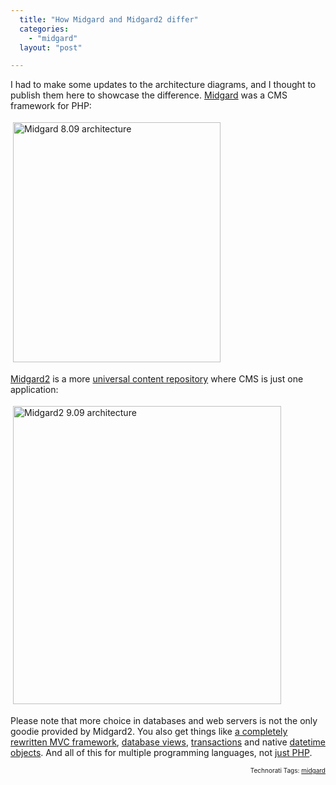 ```yaml
---
  title: "How Midgard and Midgard2 differ"
  categories: 
    - "midgard"
  layout: "post"

---
```

<p>
I had to make some updates to the architecture diagrams, and I thought to publish them here to showcase the difference. <a href="http://www.midgard-project.org/midgard/8.09/">Midgard</a> was a CMS framework for PHP:
</p><p>
<img src="https://s3.eu-central-1.amazonaws.com/bergie-iki-fi/midgard-architecture-809.png" height="384" width="332" border="0" hspace="4" vspace="4" alt="Midgard 8.09 architecture" title="Midgard 8.09 architecture" />
</p><p>
<a href="http://www.midgard2.org/">Midgard2</a> is a more <a href="http://bergie.iki.fi/blog/why_you_should_use_a_content_repository_for_your_application/">universal content repository</a> where CMS is just one application:
</p><p>
<img src="https://s3.eu-central-1.amazonaws.com/bergie-iki-fi/midgard2-architecture-909.png" height="477" width="429" border="0" hspace="4" vspace="4" alt="Midgard2 9.09 architecture" title="Midgard2 9.09 architecture" />
</p><p>
Please note that more choice in databases and web servers is not the only goodie provided by Midgard2. You also get things like <a href="http://bergie.iki.fi/blog/some_plans_for_midcom_3/">a completely rewritten MVC framework</a>, <a href="http://blogs.nemein.com/people/piotras/view/1246881867.html">database views</a>, <a href="http://blogs.nemein.com/people/piotras/view/1246966442.html">transactions</a> and native <a href="http://blogs.nemein.com/people/piotras/view/1232642360.html">datetime objects</a>. And all of this for multiple programming languages, not <a href="http://bergie.iki.fi/blog/midgard_2-more_than_just_php-more_than_just_cms/">just PHP</a>.
</p>
<p style="text-align:right;font-size:10px;">Technorati Tags: <a href="http://www.technorati.com/tag/midgard" rel="tag">midgard</a></p>
